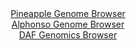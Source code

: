 <div id="Pineapple_Genome_Browser" align="center">
  <a href="https://igv.org/app/?sessionURL=blob:zZJdb9owFIb_i6VWmxQSxymkiYQmWtKWfq2DMhBVFR0SJ5g6dmobKCD..9xq025WqVxsmuQL.8gf73n8bNGSKs2kQDEirt90fR85SM_kagBVzektVFSjuACuqYMULaiiIqMo3qICtIFh_9qenBlT69jzmKkbFYhSujpwoYKNFLDSbiYr71RyDlOpwEilvRMFS.mxctlY0SnUtWvfDtyml4MBD3g9k0JLr6aiTFf2vvRXKS2pkBVNqwU37C1AavPYjLlbwJfOaNDJMqr1FV338nbnqtf5HiTDyXnrdDL8ejEatkaHA1YKMAtF2_VkU9Z5r9qcHpCT3jWsy1k4vbi76Z93Nvgg6B4mLzVTVLf90D8OoiBqvqJhIqcv_1PXdrB9O9cDkRG9SJIy7JLcP8aUBHdPRTLvvdP3zkFcZgtrAspmKox97AS45TRJq_E69Y8djCNLR0mG4odHBxkF2ZPd_rBFZl1bX5Cmz4s3dRwkVU4VihsRxqEfRaR5FB7hKPJ3zhYtFP97aM.G_SjEpENIKy0YN1bmPNWi1i4I4S6zwi03e7IcJmfPd3PSHeSyV1mRLjfjVVEl_JyN7.UfaRJLwD7.9oG21Y9k.ifefSSIa6b7yqa.nV1KmHfvi_GcWEA8z2By0XrO._Ob9wHtB6eQqgJj99uKXf40bgmKgTC2sGSaTRlnZj2yHOUKxT4JrLgok1xaE5Eqp5.wgx2_iT__FjTYPe5.AA--">Pineapple Genome Browser</a>
</div>
<div id="Alphonso_Genome_Browser" align="center">
  <a href="https://igv.org/app/?sessionURL=blob:zZJdb9owGIX_i6VWmxSSOAkJiYQmPkthhQIFNqoqMokT3CV2ajsBivjv89Cm3axSudg0yRf264_3nOPnCCrMBWEUBMDSYV2HEGhAbNlujvIiw2OUYwGCBGUCa4DjBHNMIwyCI0iQkGgx.6xubqUsRGAYRBa1HNGU6cLWUY5eGUU7oUcsNzosy9CGcSQZF0abo4oZJK1qO7xBRaGr3rZeN2IkkYGyYsuoYEaBaRru1Hvhr1KYYspyHOZlJslZQKj0KI2xnqBPrdW8FUVYiBE.3MbN1ui2tbR7i_WN21kvJoPVwl1dz0lKkSw5bqb959vhntwc7DvvYdwRXldyydqd1nB6ZXeve_uCcCya0IMN27d9x1HBEBrj_f_kWQ1yoe_JldWHBK9pNZzywThB8H5pTb44z0u1cd97w_tJAxmLSsUCiLbcC6Cp2aar1S239mMKG5pp.iohzggIHp80IDmKvqnjj0cgD4UiBgj8Up7h0QDjMeYgqPmm6UHft.qO55i.D0_aEZQ8.3vx9hcz3zOtlmW5YUIyqXCOQ0ELoSNK9SpK9PT1wjyrQYOupr1l0n3YL0YlK7As7pwZGw.iP2ZZV_5V6_MXKqPvUfRPyHuPEF1uLsWtvZykXyWFie9vrMF2vMpdus_7DbxuvBnPZdEkjOdIqvOqopY_aasQJ4hKVaiIIBuSEXlYqRTZDgTQshW0IGIZUxQCnm4.mJqpwbr58Tec9unp9B0-">Alphonso Genome Browser</a>
</div>


<div id="DAF_Genomics_Browser" align="center">
  <a href="https://igv.org/app/?sessionURL=blob:tZFra9swFIb_y4H2k.9y4tgQhrclW2jWLUnddC0laPZxrM2yHElu2oX89wqvY7BRxqADSUicy_vqPAe4Q6mYaCCBwPEHju.DBaoS.xXlbY3nlKOCpKS1QgskliixyRGSA5RUaZot56ay0rpViesWtLS32AjOcuUo4tDWVqLTFZpUO3Aop99FQ_fKyQU3yZq6tG4r0Sjh0jxHpWzPbbHZbvbUHD9jm74lbnhXa9arbowJY6xwSmrcsqbA.78Y.Q_KZrFX6XqV9vVn.DArxunZLL0kk.z63fDNdfbx_Tobrk9XbNtQ3Ukc42tdteWCL5Yfwumni6vBfO7tiNLlSTANT8jb08l9yySqsR_5IxKTUTSCowW1yDsDAfJK.okfWlEwsoIwtJ.uZDA0U5CCQXJza4GWNP9m0m8OoB9agwoU7rqemgVCFighsWPPi_w4DgZhFHpx7B.tA3SyfmGW02wZR16QBsHQ.UK50S9Z3Q_QCP0ZfCmQv3U2.19BpbPK.8zqu7aakDUZTS8z.XV1vjOYyNXiGVAWPPuxUkhOtQn9eD5hobXR49joX1zI8fb4CA--">DAF Genomics Browser</a>
</div>
